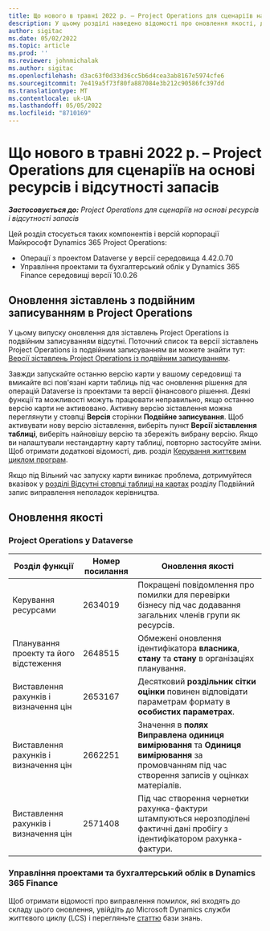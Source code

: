 ```yaml
---
title: Що нового в травні 2022 р. – Project Operations для сценаріїв на основі ресурсів і відсутності запасів
description: У цьому розділі наведено відомості про оновлення якості, доступні в травні 2022 року випуску корпорації Майкрософт Dynamics 365 Project Operations для сценаріїв на основі ресурсів або не запасів.
author: sigitac
ms.date: 05/02/2022
ms.topic: article
ms.prod: ''
ms.reviewer: johnmichalak
ms.author: sigitac
ms.openlocfilehash: d3ac63f0d33d36cc5b6d4cea3ab8167e5974cfe6
ms.sourcegitcommit: 7e419a5f73f80fa887084e3b212c90586fc397dd
ms.translationtype: MT
ms.contentlocale: uk-UA
ms.lasthandoff: 05/05/2022
ms.locfileid: "8710169"
---
```

# <a name="whats-new-may-2022---project-operations-for-resourcenon-stocked-based-scenarios"></a>Що нового в травні 2022 р. – Project Operations для сценаріїв на основі ресурсів і відсутності запасів

_**Застосовується до:** Project Operations для сценаріїв на основі ресурсів і відсутності запасів_

Цей розділ стосується таких компонентів і версій корпорації Майкрософт Dynamics 365 Project Operations:

- Операції з проектом Dataverse у версії середовища 4.42.0.70
- Управління проектами та бухгалтерський облік у Dynamics 365 Finance середовищі версії 10.0.26

## <a name="project-operations-dual-write-maps-updates"></a>Оновлення зіставлень з подвійним записуванням в Project Operations

У цьому випуску оновлення для зіставлень Project Operations із подвійним записуванням відсутні. Поточний список та версії зіставлень Project Operations із подвійним записуванням ви можете знайти тут: [Версії зіставлень Project Operations із подвійним записуванням](../environment/resource-dual-write-maps.md).

Завжди запускайте останню версію карти у вашому середовищі та вмикайте всі пов'язані карти таблиць під час оновлення рішення для операцій Dataverse із проектами та версії фінансового рішення. Деякі функції та можливості можуть працювати неправильно, якщо останню версію карти не активовано. Активну версію зіставлення можна переглянути у стовпці **Версія** сторінки **Подвійне записування**. Щоб активувати нову версію зіставлення, виберіть пункт **Версії зіставлення таблиці**, виберіть найновішу версію та збережіть вибрану версію. Якщо ви налаштували нестандартну карту таблиці, повторно застосуйте зміни. Щоб отримати додаткові відомості, див. розділ [Керування життєвим циклом програм](/dynamics365/fin-ops-core/dev-itpro/data-entities/dual-write/app-lifecycle-management).

Якщо під Вільний час запуску карти виникає проблема, дотримуйтеся вказівок у [розділі Відсутні стовпці таблиці на картах](/dynamics365/fin-ops-core/dev-itpro/data-entities/dual-write/dual-write-troubleshooting-finops-upgrades#missing-table-columns-issue-on-maps) розділу Подвійний запис виправлення неполадок керівництва.

## <a name="quality-updates"></a>Оновлення якості
### <a name="project-operations-on-dataverse"></a>Project Operations у Dataverse

| Розділ функції | Номер посилання | Оновлення якості |
| --- | --- | --- |
| Керування ресурсами | 2634019 | Покращені повідомлення про помилки для перевірки бізнесу під час додавання загальних членів групи як ресурсів. |
| Планування проекту та його відстеження | 2648515 | Обмежені оновлення ідентифікатора **власника**, **стану** та **стану** в організаціях планування. |
| Виставлення рахунків і визначення цін | 2653167 | Десятковий **роздільник сітки оцінки** повинен відповідати параметрам формату в **особистих параметрах**. |
| Виставлення рахунків і визначення цін| 2662251 | Значення в **полях Виправлена одиниця вимірювання** та **Одиниця вимірювання** за промовчанням під час створення записів у оцінках матеріалів. |
| Виставлення рахунків і визначення цін| 2571408 | Під час створення чернетки рахунка-фактури штампуються нерозподілені фактичні дані пробігу з ідентифікатором рахунка-фактури. |

### <a name="project-management-and-accounting-in-dynamics-365-finance"></a>Управління проектами та бухгалтерський облік в Dynamics 365 Finance

Щоб отримати відомості про виправлення помилок, які входять до складу цього оновлення, увійдіть до Microsoft Dynamics служби життєвого циклу (LCS) і перегляньте [статтю](https://fix.lcs.dynamics.com/Issue/Details?bugId=662864) бази знань.
